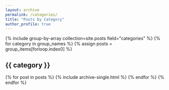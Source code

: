```yaml
---
layout: archive
permalink: /categories/
title: "Posts by Category"
author_profile: true
---
```


{% include group-by-array collection=site.posts field="categories" %}
{% for category in group_names %}
{% assign posts = group_items[forloop.index0] %}

  <h2 id="{{ category | slugify }}" class="archive__subtitle">{{ category }}</h2>
  {% for post in posts %}
    {% include archive-single.html %}
  {% endfor %}
{% endfor %}
